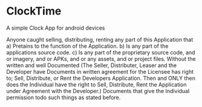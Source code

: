 # ClockTime
A simple Clock App for android devices

Anyone caught selling, distributing, renting any part of this Application that a) Pretains to the function of the Application. b) Is any part of the applications source code. c) Is any part of the proprietary source code, and or imagery, and or APKs, and or any assets, and or project files. Without the written and well Documented (The Seller, Distributer, Leaser and the Developer have Documents in written agreement for the Licensee has right to; Sell, Distribute, or Rent the Developers Application. Then and ONLY then does the Individual have the right to Sell, Distribute, Rent the Application under Agreement with the Developer.) Documents that give the Individual permission todo such things as stated before.
